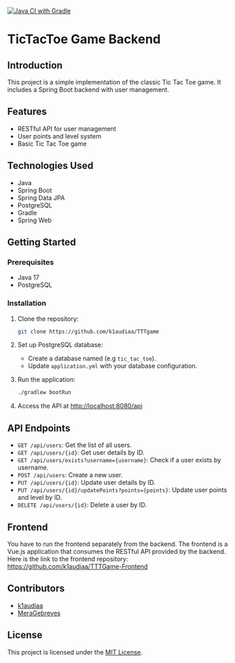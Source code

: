 [![Java CI with Gradle](https://github.com/k1audiaa/TTTgame/actions/workflows/gradle.yml/badge.svg)](https://github.com/k1audiaa/TTTgame/actions/workflows/gradle.yml)
# TicTacToe Game Backend

## Introduction

This project is a simple implementation of the classic Tic Tac Toe game. It includes a Spring Boot backend with user management.

## Features

- RESTful API for user management
- User points and level system
- Basic Tic Tac Toe game

## Technologies Used

- Java
- Spring Boot
- Spring Data JPA
- PostgreSQL
- Gradle
- Spring Web

## Getting Started

### Prerequisites

- Java 17
- PostgreSQL

### Installation

1. Clone the repository:

    ```bash
    git clone https://github.com/k1audiaa/TTTgame
    ```

2. Set up PostgreSQL database:

    - Create a database named (e.g `tic_tac_toe`).
    - Update `application.yml` with your database configuration.

3. Run the application:

    ```bash
    ./gradlew bootRun
    ```

4. Access the API at [http://localhost:8080/api](http://localhost:8080/api)

## API Endpoints

- `GET /api/users`: Get the list of all users.
- `GET /api/users/{id}`: Get user details by ID.
- `GET /api/users/exists?username={username}`: Check if a user exists by username.
- `POST /api/users`: Create a new user.
- `PUT /api/users/{id}`: Update user details by ID.
- `PUT /api/users/{id}/updatePoints?points={points}`: Update user points and level by ID.
- `DELETE /api/users/{id}`: Delete a user by ID.

## Frontend 

You have to run the frontend separately from the backend. The frontend is a Vue.js application that consumes the RESTful API provided by the backend. Here is the link to the frontend repository: https://github.com/k1audiaa/TTTGame-Frontend

## Contributors

- [k1audiaa](https://github.com/k1audiaa)
- [MeraGebreyes](https://github.com/MeraGebreyes)

## License

This project is licensed under the [MIT License](LICENSE).
